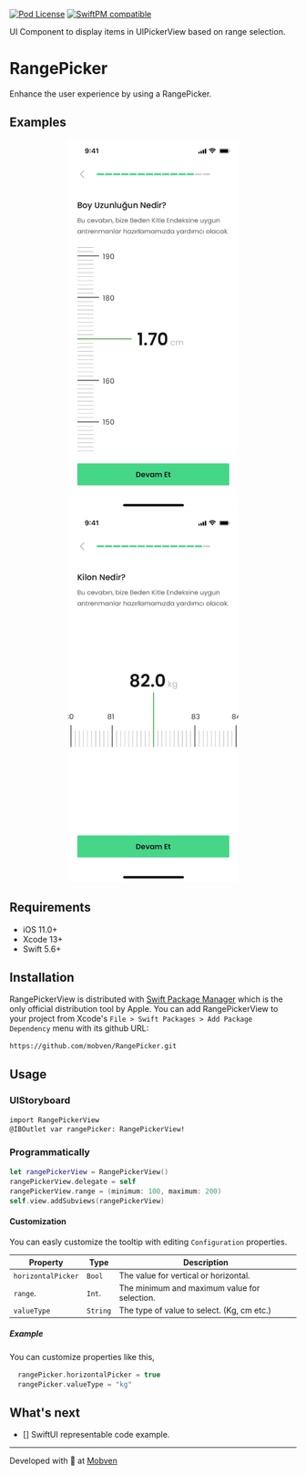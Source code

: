 [![Pod License](https://img.shields.io/github/license/mobven/RangePicker)](https://www.apache.org/licenses/LICENSE-2.0.html)
[![SwiftPM compatible](https://img.shields.io/badge/SwiftPM-compatible-brightgreen.svg)](https://swift.org/package-manager/)

UI Component to display items in UIPickerView based on range selection.
# RangePicker

Enhance the user experience by using a RangePicker.

## Examples
<p align="center">
    <img alt="exampleScreen1" width="299" height="650" src="Docs/Screenshots/exampleScreen1.png">
    <img alt="exampleScreen2" width="299" height="650" src="Docs/Screenshots/exampleScreen2.png">
</p>

## Requirements
* iOS 11.0+
* Xcode 13+
* Swift 5.6+

## Installation
RangePickerView is distributed with [Swift Package Manager](https://swift.org/package-manager/) which is the only official distribution tool by Apple. You can add RangePickerView to your project from Xcode's `File > Swift Packages > Add Package Dependency` menu with its github URL:
```
https://github.com/mobven/RangePicker.git
```

## Usage
### UIStoryboard
```
import RangePickerView
@IBOutlet var rangePicker: RangePickerView!
```

### Programmatically
```swift
let rangePickerView = RangePickerView()
rangePickerView.delegate = self
rangePickerView.range = (minimum: 100, maximum: 200)
self.view.addSubviews(rangePickerView)
```

#### Customization
You can easly customize the tooltip with editing `Configuration` properties.


| Property                 | Type           | Description                                                                        |
| ------------------------ | -------------- | -----------------------------------------------------------------------------------|
| `horizontalPicker`       | `Bool`         | The value for vertical or horizontal.                                                |
| `range`.                 | `Int`.         | The minimum and maximum value for selection.                                                    |
| `valueType`              | `String`       | The type of value to select. (Kg, cm etc.)   

##### Example 
You can customize properties like this,

```swift
  rangePicker.horizontalPicker = true
  rangePicker.valueType = "kg"
``` 
                                   
## What's next
- [] SwiftUI representable code example.

---
Developed with 🖤 at [Mobven](https://mobven.com/)

